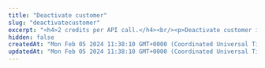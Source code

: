 ```yaml
---
title: "Deactivate customer"
slug: "deactivatecustomer"
excerpt: "<h4>2 credits per API call.</h4><br/><p>Deactivate customer is not able to do any operation. Customer can be deactivated only when all their accounts are already deactivated.</p>"
hidden: false
createdAt: "Mon Feb 05 2024 11:38:10 GMT+0000 (Coordinated Universal Time)"
updatedAt: "Mon Feb 05 2024 11:38:10 GMT+0000 (Coordinated Universal Time)"
---
```

